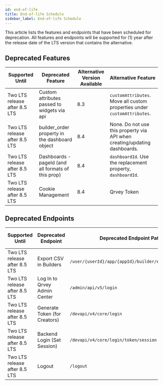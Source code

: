 ```yaml
---
id: end-of-life
title: End-of-life Schedule
sidebar_label: End-of-life Schedule
---
```


<div>

This article lists the features and endpoints that have been scheduled for deprecation. All features and endpoints will be supported for (1) year after the release date of the LTS version that contains the alternative.

## Deprecated Features


| **Supported Until** | **Deprecated Feature** | **Alternative Version Available** | **Alternative Feature** |
| --- | --- | --- | --- |
| Two LTS release after 8.5 LTS | Custom attributes passed to widgets via api | 8.3 | `customAttributes`. Move all custom properties under `customAttributes`. |
| Two LTS release after 8.5 LTS | builder_order property in the dashboard object | 8.4 | None. Do not use this property via API when creating/updating dashboards. |
| Two LTS release after 8.5 LTS | Dashboards - pageId (and all formats of this prop) | 8.4 | `dashboardId`. Use the replacement property, `dashboardId`. |
| Two LTS release after 8.5 LTS | Cookie Management | 8.4 | Qrvey Token |


## Deprecated Endpoints

| **Supported Until** | **Deprecated Endpoint** | **Deprecated Endpoint Path** | **Alternative Version Available** | **Alternative Endpoint** |
| --- | --- | --- | --- | --- |
| Two LTS release after 8.5 LTS |  Export CSV in Builders | `/user/{userId}/app/{appId}/builder/export/answers` | 8.3 | `/user/#{user_id}/app/#{application_id}/qrvey/#{table_id}/export/answers` |
| Two LTS release after 8.5 LTS |  Log In to Qrvey Admin Center | `/admin/api/v5/login` | 8.4 | `/api/admin/v6/login` |
| Two LTS release after 8.5 LTS |  Generate Token (for Creators) | `/devapi/v4/core/login` | 8.4 | `/api/admin/v6/login` |
| Two LTS release after 8.5 LTS |  Backend Login (Set Session) | `/devapi/v4/core/login/token/session` | 8.4 | `/api/admin/v6/login` |
| Two LTS release after 8.5 LTS |  Logout | `/logout` | 8.4 | `api/admin/v6/logout` |


</div>